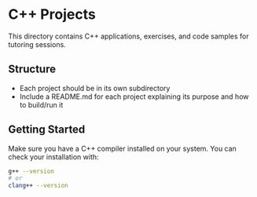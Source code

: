 # C++ Projects

This directory contains C++ applications, exercises, and code samples for tutoring sessions.

## Structure
- Each project should be in its own subdirectory
- Include a README.md for each project explaining its purpose and how to build/run it

## Getting Started
Make sure you have a C++ compiler installed on your system. You can check your installation with:
```bash
g++ --version
# or
clang++ --version
```
